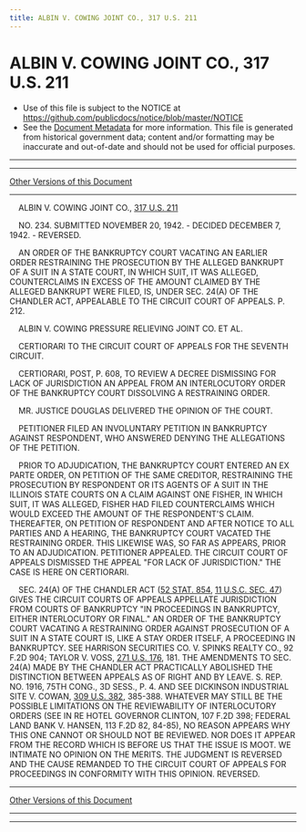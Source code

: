 ```yaml
---
title: ALBIN V. COWING JOINT CO., 317 U.S. 211
---
```


# ALBIN V. COWING JOINT CO., 317 U.S. 211

* Use of this file is subject to the NOTICE at https://github.com/publicdocs/notice/blob/master/NOTICE
* See the [Document Metadata](../../../index.md) for more information.
  This file is generated from historical government data; content and/or formatting may be inaccurate and out-of-date and should not be used for official purposes.

----------
----------

[Other Versions of this Document](https://publicdocs.github.io/go/links?ns=uslm-x&ref=%2Fus%2Fcourts%2Fscotus%2FusReporter%2F317%2F211)

----------

    ALBIN V. COWING JOINT CO., [317 U.S. 211][/us/courts/scotus/usReporter/317/211]

    NO. 234.  SUBMITTED NOVEMBER 20, 1942.  - DECIDED DECEMBER 7, 1942.  - REVERSED.

    AN ORDER OF THE BANKRUPTCY COURT VACATING AN EARLIER ORDER RESTRAINING THE PROSECUTION BY THE ALLEGED BANKRUPT OF A SUIT IN A STATE COURT, IN WHICH SUIT, IT WAS ALLEGED, COUNTERCLAIMS IN EXCESS OF THE AMOUNT CLAIMED BY THE ALLEGED BANKRUPT WERE FILED, IS, UNDER SEC. 24(A) OF THE CHANDLER ACT, APPEALABLE TO THE CIRCUIT COURT OF APPEALS.  P. 212.

    ALBIN V. COWING PRESSURE RELIEVING JOINT CO. ET AL.

    CERTIORARI TO THE CIRCUIT COURT OF APPEALS FOR THE SEVENTH CIRCUIT.

    CERTIORARI, POST, P. 608, TO REVIEW A DECREE DISMISSING FOR LACK OF JURISDICTION AN APPEAL FROM AN INTERLOCUTORY ORDER OF THE BANKRUPTCY COURT DISSOLVING A RESTRAINING ORDER.

    MR. JUSTICE DOUGLAS DELIVERED THE OPINION OF THE COURT.

    PETITIONER FILED AN INVOLUNTARY PETITION IN BANKRUPTCY AGAINST RESPONDENT, WHO ANSWERED DENYING THE ALLEGATIONS OF THE PETITION.

    PRIOR TO ADJUDICATION, THE BANKRUPTCY COURT ENTERED AN EX PARTE ORDER, ON PETITION OF THE SAME CREDITOR, RESTRAINING THE PROSECUTION BY RESPONDENT OR ITS AGENTS OF A SUIT IN THE ILLINOIS STATE COURTS ON A CLAIM AGAINST ONE FISHER, IN WHICH SUIT, IT WAS ALLEGED, FISHER HAD FILED COUNTERCLAIMS WHICH WOULD EXCEED THE AMOUNT OF THE RESPONDENT'S CLAIM.  THEREAFTER, ON PETITION OF RESPONDENT AND AFTER NOTICE TO ALL PARTIES AND A HEARING, THE BANKRUPTCY COURT VACATED THE RESTRAINING ORDER.  THIS LIKEWISE WAS, SO FAR AS APPEARS, PRIOR TO AN ADJUDICATION.  PETITIONER APPEALED.  THE CIRCUIT COURT OF APPEALS DISMISSED THE APPEAL "FOR LACK OF JURISDICTION."  THE CASE IS HERE ON CERTIORARI.

    SEC. 24(A) OF THE CHANDLER ACT ([52 STAT. 854][/us/stat/52/854], [11 U.S.C. SEC. 47][/us/usc/t11/s47]) GIVES THE CIRCUIT COURTS OF APPEALS APPELLATE JURISDICTION FROM COURTS OF BANKRUPTCY "IN PROCEEDINGS IN BANKRUPTCY, EITHER INTERLOCUTORY OR FINAL."  AN ORDER OF THE BANKRUPTCY COURT VACATING A RESTRAINING ORDER AGAINST PROSECUTION OF A SUIT IN A STATE COURT IS, LIKE A STAY ORDER ITSELF, A PROCEEDING IN BANKRUPTCY.  SEE HARRISON SECURITIES CO. V. SPINKS REALTY CO., 92 F.2D 904; TAYLOR V. VOSS, [271 U.S. 176][/us/courts/scotus/usReporter/271/176], 181.  THE AMENDMENTS TO SEC. 24(A) MADE BY THE CHANDLER ACT PRACTICALLY ABOLISHED THE DISTINCTION BETWEEN APPEALS AS OF RIGHT AND BY LEAVE.  S. REP. NO. 1916, 75TH CONG., 3D SESS., P. 4.  AND SEE DICKINSON INDUSTRIAL SITE V. COWAN, [309 U.S. 382][/us/courts/scotus/usReporter/309/382], 385-388.  WHATEVER MAY STILL BE THE POSSIBLE LIMITATIONS ON THE REVIEWABILITY OF INTERLOCUTORY ORDERS (SEE IN RE HOTEL GOVERNOR CLINTON, 107 F.2D 398; FEDERAL LAND BANK V. HANSEN, 113 F.2D 82, 84-85), NO REASON APPEARS WHY THIS ONE CANNOT OR SHOULD NOT BE REVIEWED.  NOR DOES IT APPEAR FROM THE RECORD WHICH IS BEFORE US THAT THE ISSUE IS MOOT.  WE INTIMATE NO OPINION ON THE MERITS.  THE JUDGMENT IS REVERSED AND THE CAUSE REMANDED TO THE CIRCUIT COURT OF APPEALS FOR PROCEEDINGS IN CONFORMITY WITH THIS OPINION.  REVERSED.

----------

[Other Versions of this Document](https://publicdocs.github.io/go/links?ns=uslm-x&ref=%2Fus%2Fcourts%2Fscotus%2FusReporter%2F317%2F211)

----------
----------

[/us/courts/scotus/usReporter/317/211]: https://publicdocs.github.io/go/links?ns=uslm-x&ref=%2Fus%2Fcourts%2Fscotus%2FusReporter%2F317%2F211
[/us/stat/52/854]: https://publicdocs.github.io/go/links?ns=uslm&ref=%2Fus%2Fstat%2F52%2F854
[/us/usc/t11/s47]: https://publicdocs.github.io/go/links?ns=uslm&ref=%2Fus%2Fusc%2Ft11%2Fs47
[/us/courts/scotus/usReporter/271/176]: https://publicdocs.github.io/go/links?ns=uslm-x&ref=%2Fus%2Fcourts%2Fscotus%2FusReporter%2F271%2F176
[/us/courts/scotus/usReporter/309/382]: https://publicdocs.github.io/go/links?ns=uslm-x&ref=%2Fus%2Fcourts%2Fscotus%2FusReporter%2F309%2F382


